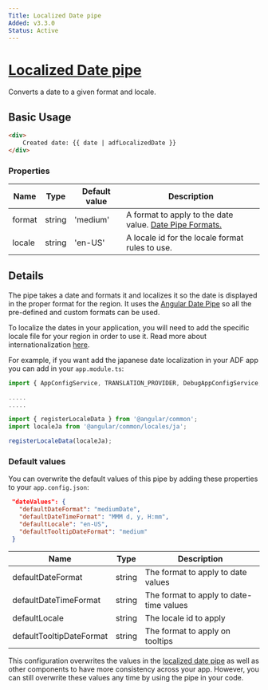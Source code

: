 ```yaml
---
Title: Localized Date pipe
Added: v3.3.0
Status: Active
---
```


# [Localized Date pipe](../../../lib/core/pipes/localized-date.pipe.ts "Defined in localized-date.pipe.ts")

Converts a date to a given format and locale.

## Basic Usage

<!-- {% raw %} -->

```HTML
<div>
    Created date: {{ date | adfLocalizedDate }}
</div>
```

<!-- {% endraw %} -->

### Properties

| Name | Type | Default value | Description |
| ---- | ---- | ------------- | ----------- |
| format | string | 'medium' | A format to apply to the date value. [Date Pipe Formats.](https://angular.io/api/common/DatePipe#custom-format-options) |
| locale | string | 'en-US' | A locale id for the locale format rules to use. |

## Details

The pipe takes a date and formats it and localizes it so the date is displayed in the proper format for the region. It uses the [Angular Date Pipe](https://angular.io/api/common/DatePipe#custom-format-options) so all the pre-defined and custom formats can be used. 

To localize the dates in your application, you will need to add the specific locale file for your region in order to use it. Read more about internationalization [here](https://angular.io/guide/i18n#i18n-pipes).

For example, if you want add the japanese date localization in your ADF app you can add in your `app.module.ts`:

```typescript
import { AppConfigService, TRANSLATION_PROVIDER, DebugAppConfigService, CoreModule, CoreAutomationService } from '@alfresco/adf-core';

.....
.....

import { registerLocaleData } from '@angular/common';
import localeJa from '@angular/common/locales/ja';

registerLocaleData(localeJa);
```

### Default values

You can overwrite the default values of this pipe by adding these properties to your `app.config.json`:

```json
 "dateValues": {
   "defaultDateFormat": "mediumDate",
   "defaultDateTimeFormat": "MMM d, y, H:mm",
   "defaultLocale": "en-US",
   "defaultTooltipDateFormat": "medium"
 }
```

| Name | Type | Description |
| ---- | ---- | ----------- |
| defaultDateFormat | string | The format to apply to date values |
| defaultDateTimeFormat | string | The format to apply to date-time values |
| defaultLocale | string | The locale id to apply |
| defaultTooltipDateFormat | string | The format to apply on tooltips |

This configuration overwrites the values in the [localized date pipe](../../core/pipes/localized-date.pipe.md) as well as other components to have more consistency across your app. However, you can still overwrite these values any time by using the pipe in your code. 
